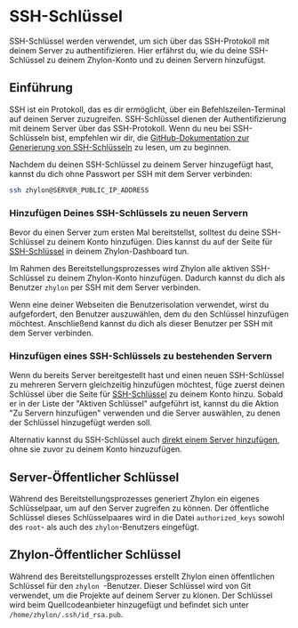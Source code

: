 # SSH-Schlüssel

SSH-Schlüssel werden verwendet, um sich über das SSH-Protokoll mit deinem Server zu authentifizieren.
Hier erfährst du, wie du deine SSH-Schlüssel zu deinem Zhylon-Konto und zu deinen Servern hinzufügst.


## Einführung

SSH ist ein Protokoll, das es dir ermöglicht, über ein Befehlszeilen-Terminal auf deinen Server zuzugreifen.
SSH-Schlüssel dienen der Authentifizierung mit deinem Server über das SSH-Protokoll.
Wenn du neu bei SSH-Schlüsseln bist, empfehlen wir dir, die
[GitHub-Dokumentation zur Generierung von SSH-Schlüsseln](https://docs.github.com/en/authentication/connecting-to-github-with-ssh/generating-a-new-ssh-key-and-adding-it-to-the-ssh-agent)
zu lesen, um zu beginnen.

Nachdem du deinen SSH-Schlüssel zu deinem Server hinzugefügt hast, kannst du dich ohne Passwort per SSH mit dem Server verbinden:

```bash
ssh zhylon@SERVER_PUBLIC_IP_ADDRESS
```


### Hinzufügen Deines SSH-Schlüssels zu neuen Servern

Bevor du einen Server zum ersten Mal bereitstellst, solltest du deine SSH-Schlüssel zu deinem Konto hinzufügen.
Dies kannst du auf der Seite für [SSH-Schlüssel](https://zhylon.net/user-profile/ssh-keys) in deinem Zhylon-Dashboard tun.

Im Rahmen des Bereitstellungsprozesses wird Zhylon alle aktiven SSH-Schlüssel zu deinem Zhylon-Konto hinzufügen.
Dadurch kannst du dich als Benutzer `zhylon` per SSH mit dem Server verbinden.

Wenn eine deiner Webseiten die Benutzerisolation verwendet, wirst du aufgefordert, den Benutzer auszuwählen, dem du den Schlüssel hinzufügen möchtest.
Anschließend kannst du dich als dieser Benutzer per SSH mit dem Server verbinden.


### Hinzufügen eines SSH-Schlüssels zu bestehenden Servern

Wenn du bereits Server bereitgestellt hast und einen neuen SSH-Schlüssel zu mehreren Servern gleichzeitig hinzufügen möchtest, füge zuerst deinen Schlüssel über die Seite für
[SSH-Schlüssel](https://zhylon.net/user-profile/ssh-keys)
zu deinem Konto hinzu.
Sobald er in der Liste der "Aktiven Schlüssel" aufgeführt ist, kannst du die Aktion "Zu Servern hinzufügen" verwenden und die Server auswählen, zu denen der Schlüssel hinzugefügt werden soll.

Alternativ kannst du SSH-Schlüssel auch [direkt einem Server hinzufügen](/servers/ssh), ohne sie zuvor zu deinem Konto hinzuzufügen.


## Server-Öffentlicher Schlüssel

Während des Bereitstellungsprozesses generiert Zhylon ein eigenes Schlüsselpaar, um auf den Server zugreifen zu können.
Der öffentliche Schlüssel dieses Schlüsselpaares wird in die Datei `authorized_keys` sowohl des `root`- als auch des `zhylon`-Benutzers eingefügt.

## Zhylon-Öffentlicher Schlüssel

Während des Bereitstellungsprozesses erstellt Zhylon einen öffentlichen Schlüssel für den `zhylon `-Benutzer.
Dieser Schlüssel wird von Git verwendet, um die Projekte auf deinem Server zu klonen. 
Der Schlüssel wird beim Quellcodeanbieter hinzugefügt und befindet sich unter `/home/zhylon/.ssh/id_rsa.pub`.

